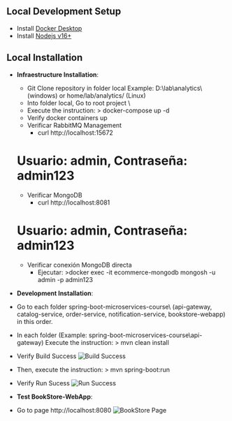 
## Local Development Setup
* Install [Docker Desktop](https://www.docker.com/products/docker-desktop/)
* Install [Nodejs v16+](https://nodejs.org/id/blog/release/v16.16.0/) 

## Local Installation

* **Infraestructure Installation**: 

  * Git Clone repository in folder local Example: D:\lab\analytics\ (windows) or home/lab/analytics/ (Linux)
  * Into folder local, Go to root project \
  * Execute the instruction: > docker-compose up -d
  * Verify docker containers up
  * Verificar RabbitMQ Management
     * curl http://localhost:15672
  # Usuario: admin, Contraseña: admin123
  * Verificar MongoDB
    * curl http://localhost:8081
  # Usuario: admin, Contraseña: admin123
  * Verificar conexión MongoDB directa
     * Ejecutar: >docker exec -it ecommerce-mongodb mongosh -u admin -p admin123

* **Development Installation**: 

* Go to each folder spring-boot-microservices-course\ (api-gateway, catalog-service, order-service, notification-service, bookstore-webapp) in this order.
* In each folder (Example: spring-boot-microservices-course\api-gateway) Execute the instruction: > mvn clean install
* Verify Build Success ![Build Success](docs/build.png)
* Then, execute the instruction: > mvn spring-boot:run
* Verify Run Sucess ![Run Success](docs/run.png)

* **Test BookStore-WebApp**:
* Go to page http://localhost:8080 ![BookStore Page](docs/webapp.png)

  





